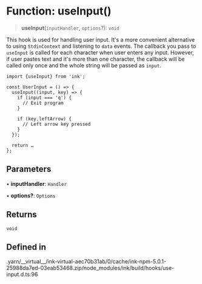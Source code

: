 # Function: useInput()

> **useInput**(`inputHandler`, `options`?): `void`

This hook is used for handling user input.
It's a more convenient alternative to using `StdinContext` and listening to `data` events.
The callback you pass to `useInput` is called for each character when user enters any input.
However, if user pastes text and it's more than one character, the callback will be called only once and the whole string will be passed as `input`.

```
import {useInput} from 'ink';

const UserInput = () => {
  useInput((input, key) => {
    if (input === 'q') {
      // Exit program
    }

    if (key.leftArrow) {
      // Left arrow key pressed
    }
  });

  return …
};
```

## Parameters

• **inputHandler**: `Handler`

• **options?**: `Options`

## Returns

`void`

## Defined in

.yarn/\_\_virtual\_\_/ink-virtual-aec70b31ab/0/cache/ink-npm-5.0.1-25988da7ed-03eab53468.zip/node\_modules/ink/build/hooks/use-input.d.ts:96
